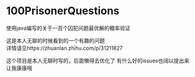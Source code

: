 # 100PrisonerQuestions
使用java编写的关于一百个囚犯问题最优解的概率验证

这是本人无聊的时候看到的一个有趣的问题<br/>
详情请见https://zhuanlan.zhihu.com/p/31211827

这个项目是本人无聊时写的，后面懒得去优化了
有什么好的issues也阔以提出来让我康康哦
